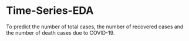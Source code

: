 # Time-Series-EDA
To predict the number of total cases, the number of recovered cases and the number of death cases due to COVID-19.
